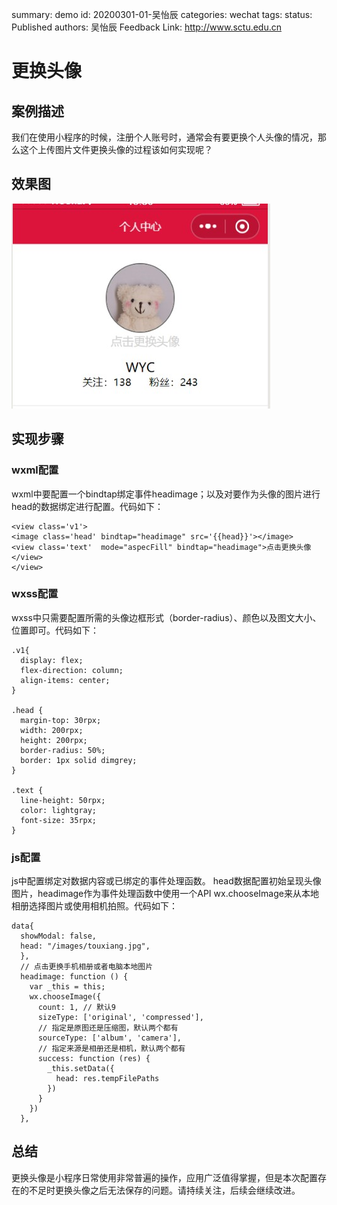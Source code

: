summary: demo
id: 20200301-01-吴怡辰
categories: wechat
tags: 
status: Published 
authors: 吴怡辰
Feedback Link: http://www.sctu.edu.cn
# 更换头像
## 案例描述
我们在使用小程序的时候，注册个人账号时，通常会有要更换个人头像的情况，那么这个上传图片文件更换头像的过程该如何实现呢？
## 效果图
![](assets/20200301-01-吴怡辰-1.jpg)
## 实现步骤
### wxml配置
wxml中要配置一个bindtap绑定事件headimage；以及对要作为头像的图片进行head的数据绑定进行配置。代码如下：
```
<view class='v1'>   
<image class='head' bindtap="headimage" src='{{head}}'></image>  
<view class='text'  mode="aspecFill" bindtap="headimage">点击更换头像</view>
</view>
```
### wxss配置
wxss中只需要配置所需的头像边框形式（border-radius）、颜色以及图文大小、位置即可。代码如下：
```
.v1{
  display: flex;
  flex-direction: column;
  align-items: center;
}

.head {
  margin-top: 30rpx;
  width: 200rpx; 
  height: 200rpx; 
  border-radius: 50%; 
  border: 1px solid dimgrey;
}

.text { 
  line-height: 50rpx;  
  color: lightgray;  
  font-size: 35rpx;  
}
```
### js配置
js中配置绑定对数据内容或已绑定的事件处理函数。
head数据配置初始呈现头像图片，headimage作为事件处理函数中使用一个API wx.chooseImage来从本地相册选择图片或使用相机拍照。代码如下：
```
data{
  showModal: false,
  head: "/images/touxiang.jpg",
  },
  // 点击更换手机相册或者电脑本地图片    
  headimage: function () {
    var _this = this;
    wx.chooseImage({
      count: 1, // 默认9      
      sizeType: ['original', 'compressed'],
      // 指定是原图还是压缩图，默认两个都有      
      sourceType: ['album', 'camera'],
      // 指定来源是相册还是相机，默认两个都有    
      success: function (res) {    
        _this.setData({
          head: res.tempFilePaths
        })
      }
    })
  },
```
## 总结
更换头像是小程序日常使用非常普遍的操作，应用广泛值得掌握，但是本次配置存在的不足时更换头像之后无法保存的问题。请持续关注，后续会继续改进。